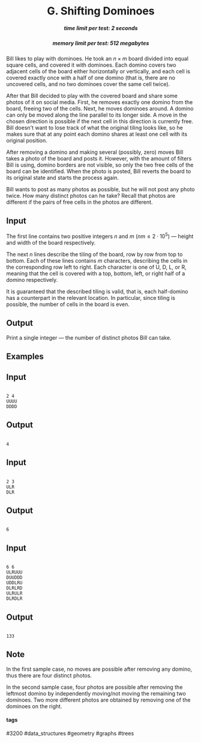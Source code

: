 <h1 style='text-align: center;'> G. Shifting Dominoes</h1>

<h5 style='text-align: center;'>time limit per test: 2 seconds</h5>
<h5 style='text-align: center;'>memory limit per test: 512 megabytes</h5>

Bill likes to play with dominoes. He took an $n \times m$ board divided into equal square cells, and covered it with dominoes. Each domino covers two adjacent cells of the board either horizontally or vertically, and each cell is covered exactly once with a half of one domino (that is, there are no uncovered cells, and no two dominoes cover the same cell twice).

After that Bill decided to play with the covered board and share some photos of it on social media. First, he removes exactly one domino from the board, freeing two of the cells. Next, he moves dominoes around. A domino can only be moved along the line parallel to its longer side. A move in the chosen direction is possible if the next cell in this direction is currently free. Bill doesn't want to lose track of what the original tiling looks like, so he makes sure that at any point each domino shares at least one cell with its original position.

After removing a domino and making several (possibly, zero) moves Bill takes a photo of the board and posts it. However, with the amount of filters Bill is using, domino borders are not visible, so only the two free cells of the board can be identified. When the photo is posted, Bill reverts the board to its original state and starts the process again.

Bill wants to post as many photos as possible, but he will not post any photo twice. How many distinct photos can he take? Recall that photos are different if the pairs of free cells in the photos are different.

## Input

The first line contains two positive integers $n$ and $m$ ($nm \leq 2 \cdot 10^5$) — height and width of the board respectively.

The next $n$ lines describe the tiling of the board, row by row from top to bottom. Each of these lines contains $m$ characters, describing the cells in the corresponding row left to right. Each character is one of U, D, L, or R, meaning that the cell is covered with a top, bottom, left, or right half of a domino respectively.

It is guaranteed that the described tiling is valid, that is, each half-domino has a counterpart in the relevant location. In particular, since tiling is possible, the number of cells in the board is even.

## Output

Print a single integer — the number of distinct photos Bill can take.

## Examples

## Input


```

2 4
UUUU
DDDD

```
## Output


```

4

```
## Input


```

2 3
ULR
DLR

```
## Output


```

6

```
## Input


```

6 6
ULRUUU
DUUDDD
UDDLRU
DLRLRD
ULRULR
DLRDLR

```
## Output


```

133

```
## Note

In the first sample case, no moves are possible after removing any domino, thus there are four distinct photos.

In the second sample case, four photos are possible after removing the leftmost domino by independently moving/not moving the remaining two dominoes. Two more different photos are obtained by removing one of the dominoes on the right.



#### tags 

#3200 #data_structures #geometry #graphs #trees 